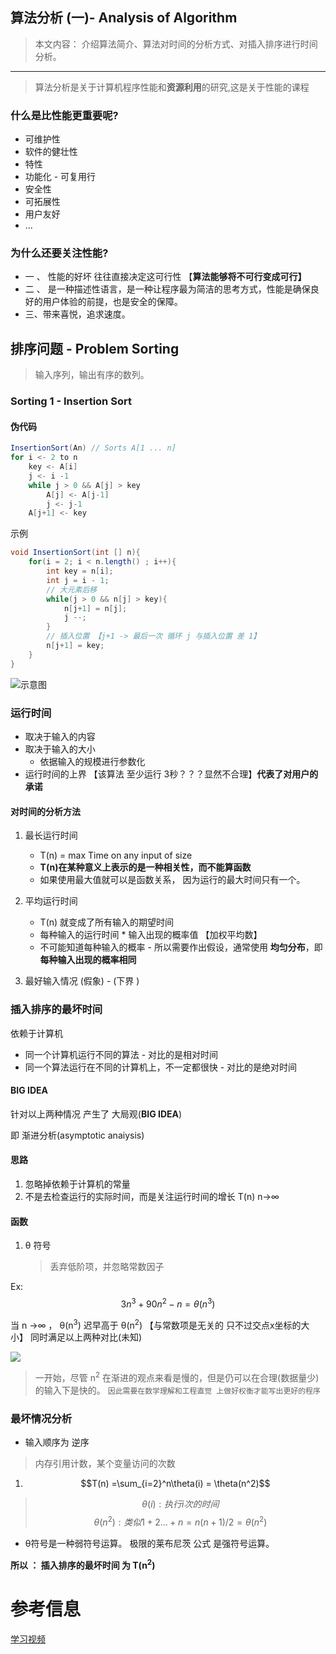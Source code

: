 ## 算法分析 (一)-  Analysis of Algorithm

> 本文内容： 介绍算法简介、算法对时间的分析方式、对插入排序进行时间分析。
---

> 算法分析是关于计算机程序性能和**资源利用**的研究,这是关于性能的课程

### 什么是比性能更重要呢?

- 可维护性
- 软件的健壮性
- 特性
- 功能化 - 可复用行
- 安全性
- 可拓展性
- 用户友好 
- ...

###  为什么还要关注性能?

- 一 、 性能的好坏 往往直接决定这可行性 【**算法能够将不可行变成可行】**
- 二 、 是一种描述性语言，是一种让程序最为简洁的思考方式，性能是确保良好的用户体验的前提，也是安全的保障。
- 三、带来喜悦，追求速度。

## 排序问题 - Problem Sorting

> 输入序列，输出有序的数列。

### Sorting 1 - Insertion Sort

#### 伪代码

```java
InsertionSort(An) // Sorts A[1 ... n]
for i <- 2 to n
	key <- A[i]
	j <- i -1
	while j > 0 && A[j] > key
		A[j] <- A[j-1]
		j <- j-1
	A[j+1] <- key
```

示例

```java
void InsertionSort(int [] n){
    for(i = 2; i < n.length() ; i++){
        int key = n[i];
        int j = i - 1;
        // 大元素后移
        while(j > 0 && n[j] > key){
            n[j+1] = n[j];
            j --;
        }
        // 插入位置 【j+1 -> 最后一次 循环 j 与插入位置 差 1】
        n[j+1] = key;
    }
}
```

![示意图](https://img-blog.csdnimg.cn/img_convert/e4c8957e85cd0397cf9b0d5494153d2b.png)



### 运行时间

- 取决于输入的内容
- 取决于输入的大小
  - 依据输入的规模进行参数化
- 运行时间的上界 【该算法 至少运行 3秒？？？显然不合理】**代表了对用户的承诺**

#### 对时间的分析方法

1. 最长运行时间
   - T(n) = max Time on any input of size 
   - **T(n)在某种意义上表示的是一种相关性，而不能算函数**
   - 如果使用最大值就可以是函数关系， 因为运行的最大时间只有一个。
2. 平均运行时间
   - T(n) 就变成了所有输入的期望时间
   - 每种输入的运行时间 * 输入出现的概率值 【加权平均数】
   - 不可能知道每种输入的概率 - 所以需要作出假设，通常使用 **均匀分布**，即 **每种输入出现的概率相同**

3. 最好输入情况 (假象) - (下界 )

### 插入排序的最坏时间

依赖于计算机

- 同一个计算机运行不同的算法 - 对比的是相对时间
- 同一个算法运行在不同的计算机上，不一定都很快 - 对比的是绝对时间

#### BIG IDEA

针对以上两种情况 产生了 大局观(**BIG IDEA**)

即 渐进分析(asymptotic anaiysis)

#### 思路

1. 忽略掉依赖于计算机的常量
2. 不是去检查运行的实际时间，而是关注运行时间的增长 T(n) n->∞

####  函数

1. θ 符号

   > 丢弃低阶项，并忽略常数因子

Ex: $$3n^3 + 90n^2 - n = \theta(n^3)$$

当 n ->∞ ， θ(n<sup>3</sup>) 迟早高于 θ(n<sup>2</sup>) 【与常数项是无关的 只不过交点x坐标的大小】 同时满足以上两种对比(未知)

![](https://img-blog.csdnimg.cn/img_convert/9dd2e7efbb1fa7c78eda292ddc74b416.png)
> 一开始，尽管 n<sup>2</sup> 在渐进的观点来看是慢的，但是仍可以在合理(数据量少)的输入下是快的。
> `因此需要在数学理解和工程直觉 上做好权衡才能写出更好的程序`

### 最坏情况分析

- 输入顺序为 逆序

> 内存引用计数，某个变量访问的次数

1.  $$T(n) =\sum_{i=2}^n\theta(i) = \theta(n^2)$$

> $$θ(i) : 执行 i 次的时间$$
> $$ θ(n^2): 类似 1 + 2 ... + n = n(n+1)/2 = \theta(n^2)$$

- θ符号是一种弱符号运算。 极限的莱布尼茨 公式 是强符号运算。

**所以 ： 插入排序的最坏时间 为 T(n<sup>2</sup>)**

# 参考信息
[学习视频](htps://www.bilibili.com/video/BV1Kx411f7bL?t=3771)